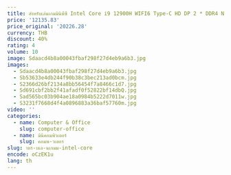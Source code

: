 ```yaml
---
title: สําหรับเล่นเกมมินิพีซี Intel Core i9 12900H WIFI6 Type-C HD DP 2 * DDR4 NVMe เดสก์ท็อปสํานักงาน/คอมพิวเตอร์ที่บ้าน 4 * USB3.2 2*2.5G LAN Windows11
price: '12135.83'
price_original: '20226.28'
currency: THB
discount: 40%
rating: 4
volume: 10
image: Sdaacd4b8a00043fbaf298f27d4eb9a6b3.jpg
images:
  - Sdaacd4b8a00043fbaf298f27d4eb9a6b3.jpg
  - Sb53633e4db244f90b38c3bec213ad0bcm.jpg
  - S2366d26bf2134a8bb56454f7a8466c1d7.jpg
  - Sd691cbf2bb2f41afadf0f52822bf14dbQ.jpg
  - Sad565bc03b904ae18a0984b5222d7011w.jpg
  - S3231f7668d4f4a0896883a36baf57760m.jpg
video: ''
categories:
  - name: Computer & Office
    slug: computer-office
  - name: มินิคอมพิวเตอร์
    slug: คอมพ-วเตอร
slug: าหร-บเล-นเกมม-intel-core
encode: oCzEK1u
lang: th
---
```

  